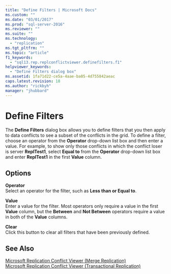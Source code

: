 ```yaml
---
title: "Define Filters | Microsoft Docs"
ms.custom: ""
ms.date: "03/01/2017"
ms.prod: "sql-server-2016"
ms.reviewer: ""
ms.suite: ""
ms.technology: 
  - "replication"
ms.tgt_pltfrm: ""
ms.topic: "article"
f1_keywords: 
  - "sql13.rep.replconflictviewer.definefilters.f1"
helpviewer_keywords: 
  - "Define Filters dialog box"
ms.assetid: 1fa71d22-ce5a-4aae-ba05-4d755842aeac
caps.latest.revision: 18
ms.author: "rickbyh"
manager: "jhubbard"
---
```

# Define Filters
  The **Define Filters** dialog box allows you to define filters that you then apply to data conflicts to see a subset of the conflicts in the grid. To define a filter, choose an operator from the **Operator** drop-down list box and then enter a value. For example, to show only those conflicts in which the conflict loser is server **ReplTest1**, select **Equal to** from the **Operator** drop-down list box and enter **ReplTest1** in the first **Value** column.  
  
## Options  
 **Operator**  
 Select an operator for the filter, such as **Less than or Equal to**.  
  
 **Value**  
 Enter a value for the filter. Most operators only require a value in the first **Value** column, but the **Between** and **Not Between** operators require a value in both of the **Value** columns.  
  
 **Clear**  
 Click this button to clear all filters that have been previously defined.  
  
## See Also  
 [Microsoft Replication Conflict Viewer &#40;Merge Replication&#41;](../../relational-databases/replication/microsoft-replication-conflict-viewer-merge-replication.md)   
 [Microsoft Replication Conflict Viewer &#40;Transactional Replication&#41;](../../relational-databases/replication/microsoft-replication-conflict-viewer-transactional-replication.md)  
  
  